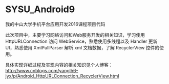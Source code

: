 # SYSU_Android9
我的中山大学手机平台应用开发2016课程项目代码

此次项目中，主要学习网络访问和Web服务开发的相关知识，学习使用 HttpURLConnection 访问 WebService，熟悉使用多线程以及 Handler 更新 UI，熟悉使用 XmlPullParser 解析 xml 文档数据，了解 RecyclerView 控件的使用。

具体实现详细过程及实现内容的相关知识见个人博客：http://www.cnblogs.com/yanglh6-jyx/p/Android_HttpURLConnection_RecyclerView.html
